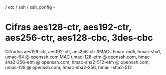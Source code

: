  / etc / ssh / ssh_config -
# Cifras aes128-ctr, aes192-ctr, aes256-ctr, aes128-cbc, 3des-cbc
Cifrados aes128-ctr, aes192-ctr, aes256-ctr
#MACs hmac-md5, hmac-sha1, umac-64 @ openssh.com
MAC umac-128-etm @ openssh.com, hmac-sha2-256-etm @ openssh.com, hmac-sha2-512-etm @ openssh.com, umac-128 @ openssh.com, hmac-sha2-256, hmac -sha2-512
